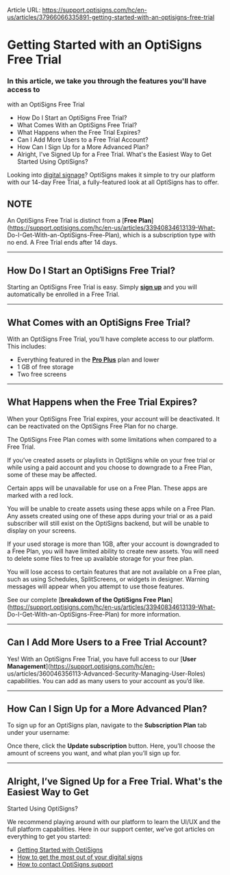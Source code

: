 Article URL: https://support.optisigns.com/hc/en-us/articles/37966066335891-getting-started-with-an-optisigns-free-trial

# Getting Started with an OptiSigns Free Trial

###  In this article, we take you through the features you'll have access to
with an OptiSigns Free Trial

  * How Do I Start an OptiSigns Free Trial?
  * What Comes With an OptiSigns Free Trial?
  * What Happens when the Free Trial Expires?
  * Can I Add More Users to a Free Trial Account?
  * How Can I Sign Up for a More Advanced Plan?
  * Alright, I’ve Signed Up for a Free Trial. What's the Easiest Way to Get Started Using OptiSigns?

Looking into [digital signage](https://www.optisigns.com/)? OptiSigns makes it
simple to try our platform with our 14-day Free Trial, a fully-featured look
at all OptiSigns has to offer.

**NOTE**  
---  
An OptiSigns Free Trial is distinct from a [**Free
Plan**](https://support.optisigns.com/hc/en-us/articles/33940834613139-What-
Do-I-Get-With-an-OptiSigns-Free-Plan), which is a subscription type with no
end. A Free Trial ends after 14 days.  
  
* * *

## How Do I Start an OptiSigns Free Trial?

Starting an OptiSigns Free Trial is easy. Simply [**sign
up**](https://app.optisigns.com/signUp) and you will automatically be enrolled
in a Free Trial.

* * *

## What Comes with an OptiSigns Free Trial?

With an OptiSigns Free Trial, you’ll have complete access to our platform.
This includes:

  * Everything featured in the **[Pro Plus](https://www.optisigns.com/pricing)** plan and lower
  * 1 GB of free storage
  * Two free screens

* * *

## What Happens when the Free Trial Expires?

When your OptiSigns Free Trial expires, your account will be deactivated. It
can be reactivated on the OptiSigns Free Plan for no charge.

The OptiSigns Free Plan comes with some limitations when compared to a Free
Trial.

If you’ve created assets or playlists in OptiSigns while on your free trial or
while using a paid account and you choose to downgrade to a Free Plan, some of
these may be affected.

Certain apps will be unavailable for use on a Free Plan. These apps are marked
with a red lock.

You will be unable to create assets using these apps while on a Free Plan. Any
assets created using one of these apps during your trial or as a paid
subscriber will still exist on the OptiSigns backend, but will be unable to
display on your screens.

If your used storage is more than 1GB, after your account is downgraded to a
Free Plan, you will have limited ability to create new assets. You will need
to delete some files to free up available storage for your free plan.

You will lose access to certain features that are not available on a Free
plan, such as using Schedules, SplitScreens, or widgets in designer. Warning
messages will appear when you attempt to use those features.

See our complete [**breakdown of the OptiSigns Free
Plan**](https://support.optisigns.com/hc/en-us/articles/33940834613139-What-
Do-I-Get-With-an-OptiSigns-Free-Plan) for more information.

* * *

## Can I Add More Users to a Free Trial Account?

Yes! With an OptiSigns Free Trial, you have full access to our [**User
Management**](https://support.optisigns.com/hc/en-
us/articles/360046356113-Advanced-Security-Managing-User-Roles) capabilities.
You can add as many users to your account as you’d like.

* * *

## How Can I Sign Up for a More Advanced Plan?

To sign up for an OptiSigns plan, navigate to the **Subscription Plan** tab
under your username:

Once there, click the **Update subscription** button. Here, you’ll choose the
amount of screens you want, and what plan you’ll sign up for.

* * *

## Alright, I’ve Signed Up for a Free Trial. What's the Easiest Way to Get
Started Using OptiSigns?

We recommend playing around with our platform to learn the UI/UX and the full
platform capabilities. Here in our support center, we’ve got articles on
everything to get you started:

  * [Getting Started with OptiSigns](https://support.optisigns.com/hc/en-us/articles/18823504383891-OptiSigns-Getting-Started-Guide)
  * [How to get the most out of your digital signs](https://support.optisigns.com/hc/en-us/articles/25607930101907-How-to-get-the-most-out-of-your-Digital-Signs)
  * [How to contact OptiSigns support](https://support.optisigns.com/hc/en-us/articles/35626165056787-How-to-Contact-OptiSigns-Support)

